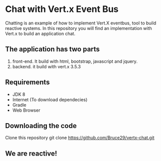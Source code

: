 # Chat with Vert.x Event Bus
Chatting is an example of how to implement Vert.X eventbus, tool to build reactive systems.
In this repository you will find an implementation with Vert.x to build an application chat.

## The application has two parts 
1) front-end. It build with html, bootstrap, javascript and jquery.
2) backend. it build with vert.x 3.5.3

## Requirements  
- JDK 8
- Internet (To download dependecies)
- Gradle
- Web Browser

## Downloading the code
Clone this repository 
git clone https://github.com/Bruce29/vertx-chat.git

## We are reactive!
